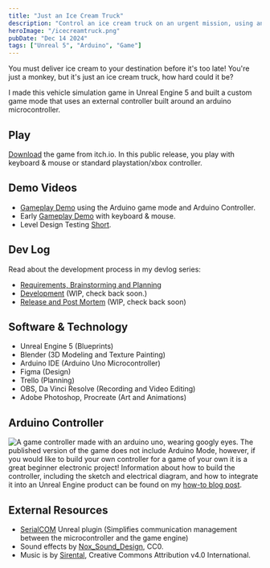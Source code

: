 ```yaml
---
title: "Just an Ice Cream Truck"
description: "Control an ice cream truck on an urgent mission, using an arduino board as an external controller. Built using Arduino Uno, Blender, and Unreal Engine 5."
heroImage: "/icecreamtruck.png"
pubDate: "Dec 14 2024"
tags: ["Unreal 5", "Arduino", "Game"]
---
```


You must deliver ice cream to your destination before it's too late! You're just a monkey, but it's just an ice cream truck, how hard could it be?

I made this vehicle simulation game in Unreal Engine 5 and built a custom game mode that uses an external controller built around an arduino microcontroller.

## Play

<a href="https://angelic-garbage.itch.io/just-an-ice-cream-truck" target="_blank">Download</a> the game from itch.io. In this public release, you play with keyboard & mouse or standard playstation/xbox controller.

## Demo Videos

- <a href="https://youtu.be/Hjc5tV3f0QY?si=WuM0q9pFDS251BYQ" target="_blank">Gameplay Demo</a> using the Arduino game mode and Arduino Controller.
- Early <a href="https://youtu.be/Zl43jH7CGN8?si=a84laTaDrW_uu66t" target="_blank">Gameplay Demo</a> with keyboard & mouse.
- Level Design Testing <a href="https://www.youtube.com/shorts/Zvw_w7rCciU" target="_blank">Short</a>.

## Dev Log

Read about the development process in my devlog series:

- <a href="https://medium.com/angelic-garbage/just-an-ice-cream-truck-devlog-part-1-ffe53b77d7b6" target="_blank">Requirements, Brainstorming and Planning</a>
- <a href="" target="_blank">Development</a> (WIP, check back soon.)
- <a href="" target="_blank">Release and Post Mortem</a> (WIP, check back soon)

## Software & Technology

- Unreal Engine 5 (Blueprints)
- Blender (3D Modeling and Texture Painting)
- Arduino IDE (Arduino Uno Microcontroller)
- Figma (Design)
- Trello (Planning)
- OBS, Da Vinci Resolve (Recording and Video Editing)
- Adobe Photoshop, Procreate (Art and Animations)

## Arduino Controller

![A game controller made with an arduino uno, wearing googly eyes.](/arlan.jpeg)
The published version of the game does not include Arduino Mode, however, if you would like to build your own controller for a game of your own it is a great beginner electronic project! Information about how to build the controller, including the sketch and electrical diagram, and how to integrate it into an Unreal Engine product can be found on my <a href="https://medium.com/tech-tutors-tips/build-an-arduino-controller-for-your-unreal-5-game-v1-a9a081fe3990" target="_blank">how-to blog post</a>.

## External Resources

- <a href="https://github.com/videofeedback/Unreal_Engine_SerialCOM_Plugin" target="_blank">SerialCOM</a> Unreal plugin (Simplifies communication management between the microcontroller and the game engine)
- Sound effects by <a href="https://nox-sound-design.itch.io/essentials-series-sfx-nox-sound" target="_blank">Nox_Sound_Design</a>, CC0.
- Music is by <a href="https://sirental.itch.io/farming-game-music" target="_blank">Sirental</a>, Creative Commons Attribution v4.0 International.
